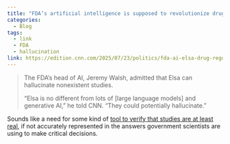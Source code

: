 ```yaml
---
title: "FDA’s artificial intelligence is supposed to revolutionize drug approvals. It’s making up studies"
categories:
  - Blog
tags:
  - link
  - FDA
  - hallucination
link: https://edition.cnn.com/2025/07/23/politics/fda-ai-elsa-drug-regulation-makary?ref=platformer.news
---
```


> The FDA’s head of AI, Jeremy Walsh, admitted that Elsa can hallucinate nonexistent studies.
>
>“Elsa is no different from lots of [large language models] and generative AI,” he told CNN. “They could potentially hallucinate.”

Sounds like a need for some kind of [tool to verify that studies are at least real](blog/llm-citation-verifier/), if not accurately represented in the answers government scientists are using to make critical decisions.
